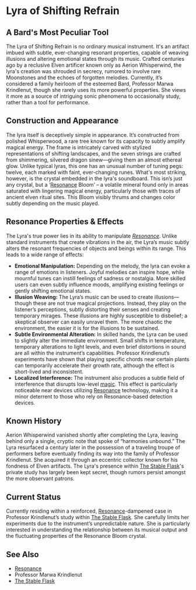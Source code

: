 # Lyra of Shifting Refrain

## A Bard's Most Peculiar Tool

The Lyra of Shifting Refrain is no ordinary musical instrument. It's an artifact imbued with subtle, ever-changing resonant properties, capable of weaving illusions and altering emotional states through its music. Crafted centuries ago by a reclusive Elven artificer known only as Aerion Whisperwind, the lyra's creation was shrouded in secrecy, rumored to involve rare Moonstones and the echoes of forgotten melodies.  Currently, it’s considered a family heirloom of the esteemed Bard, Professor Marwa Krindlenut, though she rarely uses its more powerful properties. She views it more as a source of intriguing sonic phenomena to occasionally study, rather than a tool for performance.

## Construction and Appearance

The lyra itself is deceptively simple in appearance. It’s constructed from polished Whisperwood, a rare tree known for its capacity to subtly amplify magical energy. The frame is intricately carved with stylized representations of shifting landscapes, and the seven strings are crafted from shimmering, silvered dragon sinew—giving them an almost ethereal glow.  Unlike typical lyras, this one has an unusual number of tuning pegs: twelve, each marked with faint, ever-changing runes. What's most striking, however, is the crystal embedded in the lyra's soundboard. This isn’s just any crystal, but a ‘[Resonance](/structure/mechanic/resonance.md) Bloom’ – a volatile mineral found only in areas saturated with lingering magical energy, particularly those with traces of ancient elven ritual sites. This Bloom visibly thrums and changes color subtly depending on the music played.

## Resonance Properties & Effects

The Lyra's true power lies in its ability to manipulate *[Resonance](/structure/mechanic/resonance.md)*. Unlike standard instruments that create vibrations in the air, the Lyra’s music subtly alters the resonant frequencies of objects and beings within its range.  This leads to a wide range of effects:

*   **Emotional Manipulation:** Depending on the melody, the lyra can evoke a range of emotions in listeners. Joyful melodies can inspire hope, while mournful tunes can instill feelings of sadness or nostalgia. More skilled users can even subtly influence moods, amplifying existing feelings or gently shifting emotional states.
*   **Illusion Weaving:** The Lyra’s music can be used to create illusions—though these are not true magical projections. Instead, they play on the listener’s perceptions, subtly distorting their senses and creating temporary mirages. These illusions are highly susceptible to disbelief; a skeptical observer can easily unravel them. The more chaotic the environment, the easier it is for the illusions to be sustained.
*   **Subtle Environmental Alteration:** In skilled hands, the Lyra can be used to slightly alter the immediate environment. Small shifts in temperature, temporary alterations to light levels, and even brief distortions in sound are all within the instrument’s capabilities.  Professor Krindlenut’s experiments have shown that playing specific chords near certain plants can temporarily accelerate their growth rate, although the effect is short-lived and inconsistent.
*   **Localized Interference:** The instrument also produces a subtle field of interference that disrupts low-level [magic](/structure/mechanic/magic.md). This effect is particularly noticeable near devices utilizing [Resonance](/structure/mechanic/resonance.md) technology, making it a minor deterrent to those who rely on Resonance-based detection devices. 

## Known History

Aerion Whisperwind vanished shortly after completing the Lyra, leaving behind only a single, cryptic note that spoke of “harmonies unbound.” The Lyra resurfaced a century later in the possession of a traveling troupe of performers before eventually finding its way into the family of Professor Krindlenut. She acquired it through an eccentric collector known for his fondness of Elven artifacts. The Lyra's presence within [The Stable Flask](/geography/settlement/city/city-of-or/shop/the-stable-flask.md)'s private study has largely been kept secret, though rumors persist amongst the more observant patrons.

## Current Status

Currently residing within a reinforced, [Resonance](/structure/mechanic/resonance.md)-dampened case in Professor Krindlenut’s study within [The Stable Flask](/geography/settlement/city/city-of-or/shop/the-stable-flask.md). She carefully limits her experiments due to the instrument’s unpredictable nature.  She is particularly interested in understanding the relationship between its musical output and the fluctuating properties of the Resonance Bloom crystal. 

## See Also

*   [Resonance](/structure/mechanic/resonance.md)
*   Professor Marwa Krindlenut
*   [The Stable Flask](/geography/settlement/city/city-of-or/shop/the-stable-flask.md)
